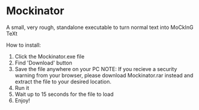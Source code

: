 # Mockinator
A small, very rough, standalone executable to turn normal text into MoCkInG TeXt

How to install:
1. Click the Mockinator.exe file 
2. Find 'Download' button
3. Save the file anywhere on your PC
   NOTE: If you recieve a security warning from your browser, please download Mockinator.rar instead and extract the file to your desired location.
4. Run it
5. Wait up to 15 seconds for the file to load
6. Enjoy!
